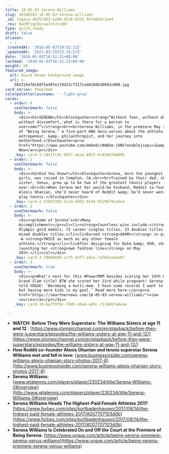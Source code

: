 ```yaml
---
title: 18.05.03 Serena Williams
slug: 20180503-18-05-03-serena-williams
_id: legacy-4b357d63-e200-4536-8315-fb7e6b9c3a44
_rev: 0aCMfzqL0erea7otJrx8Rr
type: quick_reads
draft: false
aliases:
  - /
_createdAt: '2018-05-03T10:52:21Z'
_updatedAt: '2021-03-25T23:34:57Z'
date: '2018-05-03T10:52:21+00:00'
lastmod: '2018-05-03T10:52:21+00:00'
weight: 50
featured_image:
  alt: Quick Reads background image
  url: >-
    502315ef8c68f5a497e119d21cf317cad418db38693x900.jpg
card_series: Powermom
colorpaletteclassname: '--light-gray'
cards:
  - order: 0
    useCheckmark: false
    body: >-
      <div><h1>SERENA</h1><blockquote><strong>“Without fear, without doubt,
      without discomfort, what is there for a person to
      overcome?”</strong><br><br>Serena Williams, in the premiere May 2 episode
      of "Being Serena," a five-part HBO docu-series about the athlete,
      entrepeneur, &amp; philanthropist, and her journey into
      motherhood.</blockquote><p><a
      href="https://www.youtube.com/embed/cNABSm-jUNk?enablejsapi=1&amp;autoplay=1&amp;rel=0">Watch
      Now</a></p></div>
    _key: card-1-c841fc91-963f-4eaa-8015-6c626dfe6806
  - order: 1
    useCheckmark: false
    body: >-
      <div><h2>Did You Know?</h2><blockquote>Serena, born the youngest of five
      girls, was raised in Compton, CA.<br><br>Trained by their dad, she &amp;
      sister, Venus, grew up to be two of the greatest tennis players
      ever.<br><br>When Serena met her would-be husband, Reddit co-founder
      Alexis Ohanian, she’d never heard of Reddit &amp; he’d never watched her
      play tennis.</blockquote></div>
    _key: card-2-4794735b-5ce3-4d32-91d4-9529679ca3ed
  - order: 2
    useCheckmark: false
    body: >-
      <div><p>Some of Serena’s<br>Many
      Accomplishments</p><ul><li><strong>Countless wins include:</strong> 4
      Olympic gold medals, 72 career singles titles, 23 doubles titles &amp; 2
      mixed doubles titles.</li><li>Earned <strong>$84M+</strong> in prize money
      -A <strong>TWICE as much as any other female
      athlete.</strong></li><li>After designing for Nike &amp; HSN, she is
      launching her <strong>own fashion line</strong> on May
      20th.</li></ul></div>
    _key: card-3-78d9d609-ccf5-43f7-ada1-7af6b1aa2e97
  - order: 3
    useCheckmark: true
    body: >-
      <div><p>What's next for this #PowerMOM besides scoring her 24th &amp; 25th
      Grand Slam title? BTW she scored her 23rd while pregnant! Serena recently
      told VOGUE: ‘Becoming a multi-mom. I have some records I want to break,
      but having more kids is my goal.’ Read more here:</p><p><a
      href="https://smarthernews.com/18-05-03-serena-williams/">view
      sources</a></p></div>
    _key: card-10-ba7f0f9c-79d5-46e4-ad9c-c516007a4eae

---
```

* **WATCH: Before They Were Superstars: The Williams Sisters at age 11 and 12** : [https://www.olympicchannel.com/en/playback/before-they-were-superstars/episodes/the-williams-sisters-at-age-11-and-12/](https://www.olympicchannel.com/en/playback/before-they-were-superstars/episodes/the-williams-sisters-at-age-11-and-12/)
* **How Reddit co-founder Alexis Ohanian and tennis superstar Serena Williams met and fell in love:** [www.businessinsider.com/serena-williams-alexis-ohanian-story-photos-2017-6](http://www.businessinsider.com/serena-williams-alexis-ohanian-story-photos-2017-6)
* **Serena Williams:** [www.wtatennis.com/players/player/230234/title/Serena-Williams-0#overview](http://www.wtatennis.com/players/player/230234/title/Serena-Williams-0#overview)
* **Serena Williams Heads The Highest-Paid Female Athletes 2017:** [https://www.forbes.com/sites/kurtbadenhausen/2017/08/14/the-highest-paid-female-athletes-2017/#207707103d0b](https://www.forbes.com/sites/kurtbadenhausen/2017/08/14/the-highest-paid-female-athletes-2017/#207707103d0b)
* **Serena Williams Is Celebrated On and Off the Court at the Premiere of Being Serena:** [https://www.vogue.com/article/being-serena-premiere-serena-venus-williams](https://www.vogue.com/article/being-serena-premiere-serena-venus-williams)